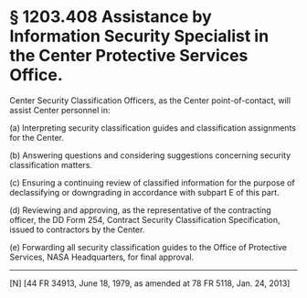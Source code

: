 # § 1203.408   Assistance by Information Security Specialist in the Center Protective Services Office.

Center Security Classification Officers, as the Center point-of-contact, will assist Center personnel in:


(a) Interpreting security classification guides and classification assignments for the Center.


(b) Answering questions and considering suggestions concerning security classification matters. 


(c) Ensuring a continuing review of classified information for the purpose of declassifying or downgrading in accordance with subpart E of this part.


(d) Reviewing and approving, as the representative of the contracting officer, the DD Form 254, Contract Security Classification Specification, issued to contractors by the Center.


(e) Forwarding all security classification guides to the Office of Protective Services, NASA Headquarters, for final approval.



---

[N] [44 FR 34913, June 18, 1979, as amended at 78 FR 5118, Jan. 24, 2013]




